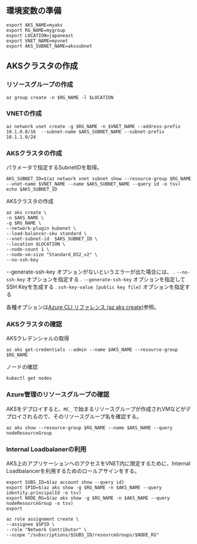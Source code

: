## 環境変数の準備

```
export AKS_NAME=myaks
export RG_NAME=mygroup
export LOCATION=japaneast
export VNET_NAME=myvnet
export AKS_SUBNET_NAME=akssubnet
```


## AKSクラスタの作成

### リソースグループの作成

```
az group create -n $RG_NAME -l $LOCATION
```

### VNETの作成

```
az network vnet create -g $RG_NAME -n $VNET_NAME --address-prefix 10.1.0.0/16  --subnet-name $AKS_SUBNET_NAME --subnet-prefix 10.1.1.0/24
```

### AKSクラスタの作成

パラメータで指定するSubnetIDを取得。

```
AKS_SUBNET_ID=$(az network vnet subnet show --resource-group $RG_NAME --vnet-name $VNET_NAME --name $AKS_SUBNET_NAME --query id -o tsv)
echo $AKS_SUBNET_ID
```

AKSクラスタの作成

```
az aks create \
-n $AKS_NAME \
-g $RG_NAME \
--network-plugin kubenet \
--load-balancer-sku standard \
--vnet-subnet-id  $AKS_SUBNET_ID \
--location $LOCATION \
--node-count 1 \
--node-vm-size "Standard_DS2_v2" \
--no-ssh-key
```

--generate-ssh-key オプションがないというエラーが出た場合には、
. `--no-ssh-key` オプションを指定する
. `--generate-ssh-key` オプションを指定してSSH Keyを生成する
. `ssh-key-value [public key file]` オプションを指定する

各種オプションは[Azure CLI リファレンス (az aks create)](https://learn.microsoft.com/ja-jp/cli/azure/aks?view=azure-cli-latest#az-aks-create)参照。


### AKSクラスタの確認
AKSクレデンシャルの取得

```
az aks get-credentials --admin --name $AKS_NAME --resource-group $RG_NAME
```

ノードの確認
```
kubectl get nodes
```


### Azure管理のリソースグループの確認

AKSをデプロイすると、`MC_` で始まるリソースグループが作成されVMなどがデプロイされるので、そのリソースグループ名を確認する。 

```
az aks show --resource-group $RG_NAME --name $AKS_NAME --query nodeResourceGroup
```

### Internal Loadbalanerの利用

AKS上のアプリケーションへのアクセスをVNET内に限定するために、Internal Loadbalancerを利用するためのロールアサインをする。

```
export SUBS_ID=$(az account show --query id)
export SPID=$(az aks show -g $RG_NAME -n $AKS_NAME --query identity.principalId -o tsv)
export NODE_RG=$(az aks show -g $RG_NAME -n $AKS_NAME --query nodeResourceGroup -o tsv)
export 

az role assignment create \
--assignee $SPID \
--role "Network Contributor" \
--scope "/subscriptions/$SUBS_ID/resourceGroups/$NODE_RG"
```